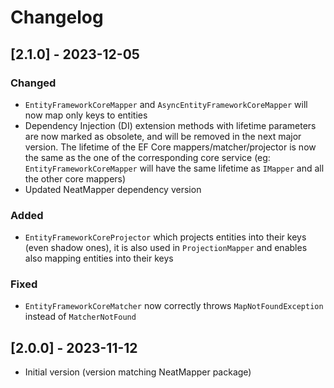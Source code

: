 # Changelog

## [2.1.0] - 2023-12-05

### Changed

- `EntityFrameworkCoreMapper` and `AsyncEntityFrameworkCoreMapper` will now map only keys to entities
- Dependency Injection (DI) extension methods with lifetime parameters are now marked as obsolete, 
and will be removed in the next major version. The lifetime of the EF Core mappers/matcher/projector
is now the same as the one of the corresponding core service (eg: `EntityFrameworkCoreMapper` will have
the same lifetime as `IMapper` and all the other core mappers)
- Updated NeatMapper dependency version

### Added

- `EntityFrameworkCoreProjector` which projects entities into their keys (even shadow ones),
it is also used in `ProjectionMapper` and enables also mapping entities into their keys

### Fixed

- `EntityFrameworkCoreMatcher` now correctly throws `MapNotFoundException` instead of `MatcherNotFound`

## [2.0.0] - 2023-11-12

- Initial version (version matching NeatMapper package)